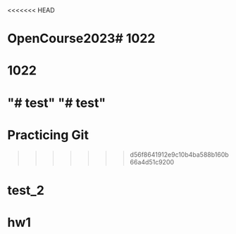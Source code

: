 <<<<<<< HEAD
# OpenCourse2023# 1022
# 1022
"# test" 
"# test"
=======
# Practicing Git
>>>>>>> d56f8641912e9c10b4ba588b160b66a4d51c9200
# test_2
# hw1
